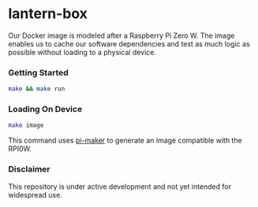 # lantern-box

Our Docker image is modeled after a Raspberry Pi Zero W. The image enables us to cache our software dependencies and test as much logic as possible without loading to a physical device.

### Getting Started

```bash
make && make run
```

### Loading On Device

```bash
make image
```

This command uses [pi-maker](https://github.com/lantern-works/pi-maker) to generate an image compatible with the RPI0W.

### Disclaimer
This repository is under active development and not yet intended for widespread use.
